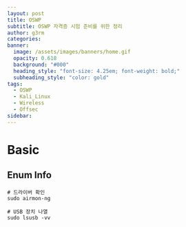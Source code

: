 ```yaml
---
layout: post
title: OSWP
subtitle: OSWP 자격증 시험 준비를 위한 정리
author: g3rm
categories:
banner:
  image: /assets/images/banners/home.gif
  opacity: 0.618
  background: "#000"
  heading_style: "font-size: 4.25em; font-weight: bold;"
  subheading_style: "color: gold"
tags:
  - OSWP
  - Kali_Linux
  - Wireless
  - Offsec
sidebar:
---
```

# Basic
## Enum Info
```shell
# 드라이버 확인
sudo airmon-ng

# USB 장치 나열
sudo lsusb -vv
```

